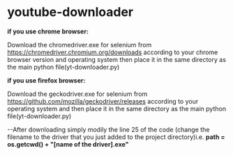 # youtube-downloader

**if you use chrome browser:**

Download the chromedriver.exe for selenium from https://chromedriver.chromium.org/downloads according to your chrome browser version and operating system then place it in the same directory as the main python file(yt-downloader.py)


**if you use firefox browser:**

Download the geckodriver.exe for selenium from https://github.com/mozilla/geckodriver/releases according to your operating system and then place it in the same directory as the main python file(yt-downloader.py)



--After downloading simply modily the line 25 of the code (change the filename to the driver that you just added to the project directory)i.e. **path = os.getcwd() + "\[name of the driver].exe"**
